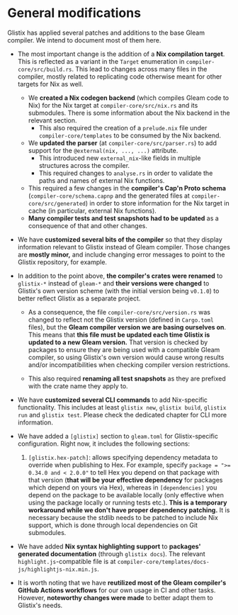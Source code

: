 # General modifications

Glistix has applied several patches and additions to the base Gleam compiler. We intend to document most of them here.

- The most important change is the addition of a **Nix compilation target**. This is reflected as a variant in the `Target` enumeration in `compiler-core/src/build.rs`.
This lead to changes across many files in the compiler, mostly related to replicating code otherwise meant for other targets for Nix as well.
    - We **created a Nix codegen backend** (which compiles Gleam code to Nix) for the Nix target at `compiler-core/src/nix.rs` and its submodules. There is some information about the Nix backend in the relevant section.
        - This also required the creation of a `prelude.nix` file under `compiler-core/templates` to be consumed by the Nix backend.
    - We **updated the parser** (at `compiler-core/src/parser.rs`) to add support for the `@external(nix, ..., ...)` attribute.
        - This introduced new `external_nix`-like fields in multiple structures across the compiler.
        - This required changes to `analyse.rs` in order to validate the paths and names of external Nix functions.
    - This required a few changes in the **compiler's Cap'n Proto schema** (`compiler-core/schema.capnp` and the generated files at `compiler-core/src/generated`) in order to store information for the Nix target in cache (in particular, external Nix functions).
    - **Many compiler tests and test snapshots had to be updated** as a consequence of that and other changes.

- We have **customized several bits of the compiler** so that they display information relevant to Glistix instead of Gleam compiler. Those changes are **mostly minor,** and include changing error messages to point to the Glistix repository, for example.

- In addition to the point above, **the compiler's crates were renamed** to `glistix-*` instead of `gleam-*` and **their versions were changed** to Glistix's own version scheme (with the initial version being `v0.1.0`) to better reflect Glistix as a separate project.

    - As a consequence, the file `compiler-core/src/version.rs` was changed to reflect not the Glistix version (defined in `Cargo.toml` files), but the **Gleam compiler version we are basing ourselves on**. This means that **this file must be updated each time Glistix is updated to a new Gleam version.** That version is checked by packages to ensure they are being used with a compatible Gleam compiler, so using Glistix's own version would cause wrong results and/or incompatibilities when checking compiler version restrictions.

    - This also required **renaming all test snapshots** as they are prefixed with the crate name they apply to.

- We have **customized several CLI commands** to add Nix-specific functionality. This includes at least `glistix new`, `glistix build`, `glistix run` and `glistix test`. Please check the dedicated chapter for CLI more information.

- We have added a `[glistix]` section to `gleam.toml` for Glistix-specific configuration. Right now, it includes the following sections:
    1. `[glistix.hex-patch]`: allows specifying dependency metadata to override when publishing to Hex. For example, specify `package = ">= 0.34.0 and < 2.0.0"` to tell Hex you depend on that package with that version (**that will be your effective dependency** for packages which depend on yours via Hex), whereas in `[dependencies]` you depend on the package to be available locally (only effective when using the package locally or running tests etc.). **This is a temporary workaround while we don't have proper dependency patching.** It is necessary because the stdlib needs to be patched to include Nix support, which is done through local dependencies on Git submodules.

- We have added **Nix syntax highlighting support** to **packages' generated documentation** (through `glistix docs`). The relevant `highlight.js`-compatible file is at `compiler-core/templates/docs-js/highlightjs-nix.min.js`.

- It is worth noting that we have **reutilized most of the Gleam compiler's GitHub Actions workflows** for our own usage in CI and other tasks. However, **noteworthy changes were made** to better adapt them to Glistix's needs.
